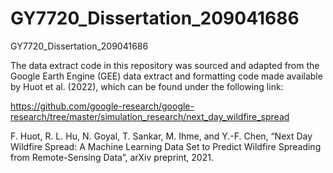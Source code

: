 # GY7720_Dissertation_209041686
GY7720_Dissertation_209041686

The data extract code in this repository was sourced and adapted from the Google Earth Engine (GEE) data extract and formatting code made available by Huot et al. (2022), which can be found under the following link:

https://github.com/google-research/google-research/tree/master/simulation_research/next_day_wildfire_spread

F. Huot, R. L. Hu, N. Goyal, T. Sankar, M. Ihme, and Y.-F. Chen, “Next Day Wildfire Spread: A Machine Learning Data Set to Predict Wildfire Spreading from Remote-Sensing Data”, arXiv preprint, 2021.
